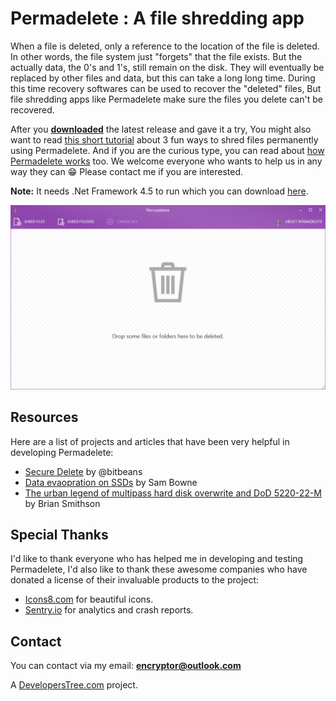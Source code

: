 # Permadelete : A file shredding app

When a file is deleted, only a reference to the location of the file is deleted. In other words, the file system just "forgets" that the file exists. But the actually data, the 0's and 1's, still remain on the disk. They will eventually be replaced by other files and data, but this can take a long long time. During this time recovery softwares can be used to recover the "deleted" files, But file shredding apps like Permadelete make sure the files you delete can't be recovered.

After you **[downloaded](https://github.com/encrypt0r/permadelete/releases)** the latest release and gave it a try, You might also want to read [this short tutorial](https://github.com/encrypt0r/permadelete/wiki/How-to-use-Permadelete) about 3 fun ways to shred files permanently using Permadelete. And if you are the curious type, you can read about [how Permadelete works](https://github.com/encrypt0r/permadelete/wiki/How-Permadelete-works) too. We welcome everyone who wants to help us in any way they can :grin: Please contact me if you are interested.

**Note:** It needs .Net Framework 4.5 to run which you can download [here](https://www.microsoft.com/en-us/download/details.aspx?id=30653).

![Main Window](screenshots/mainwindow.png)

## Resources

Here are a list of projects and articles that have been very helpful in developing Permadelete:

*   [Secure Delete](https://github.com/bitbeans/securedelete-net) by @bitbeans
*   [Data evaopration on SSDs](https://www.youtube.com/watch?v=zG0orMGf_Go) by Sam Bowne
*   [The urban legend of multipass hard disk overwrite and DoD 5220-22-M](http://web.archive.org/web/20121110053501/http://grot.com/wordpress/?p=154) by Brian Smithson

## Special Thanks

I'd like to thank everyone who has helped me in developing and testing Permadelete, I'd also like to thank these awesome companies who have donated a license of their invaluable products to the project:

*   [Icons8.com](https://icons8.com) for beautiful icons.
*   [Sentry.io](https://sentry.io) for analytics and crash reports.

## Contact

You can contact via my email: [**encryptor@outlook.com**](mailto:encryptor@outlook.com)

A [DevelopersTree.com](https://developerstree.com/) project.